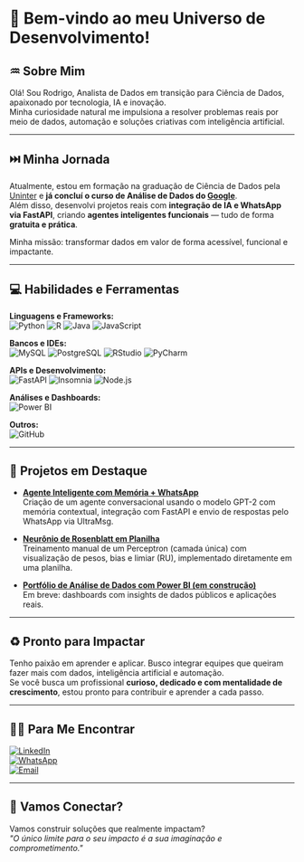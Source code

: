 # 👋 Bem-vindo ao meu Universo de Desenvolvimento!

## ♒ Sobre Mim  
Olá! Sou Rodrigo, Analista de Dados em transição para Ciência de Dados, apaixonado por tecnologia, IA e inovação.  
Minha curiosidade natural me impulsiona a resolver problemas reais por meio de dados, automação e soluções criativas com inteligência artificial.

---

## ⏭️ Minha Jornada  
Atualmente, estou em formação na graduação de Ciência de Dados pela [Uninter](https://www.uninter.com/graduacao-ead/ciencia-de-dados-2/) e **já concluí o curso de Análise de Dados do [Google](https://www.coursera.org/professional-certificates/google-data-analytics)**.  
Além disso, desenvolvi projetos reais com **integração de IA e WhatsApp via FastAPI**, criando **agentes inteligentes funcionais** — tudo de forma **gratuita e prática**.

Minha missão: transformar dados em valor de forma acessível, funcional e impactante.

---

## 💻 Habilidades e Ferramentas

**Linguagens e Frameworks:**  
![Python](https://img.shields.io/badge/Python-3776AB?style=for-the-badge&logo=python&logoColor=white)
![R](https://img.shields.io/badge/R-276DC3?style=for-the-badge&logo=r&logoColor=white)
![Java](https://img.shields.io/badge/Java-007396?style=for-the-badge&logo=java&logoColor=white)
![JavaScript](https://img.shields.io/badge/JavaScript-F7DF1E?style=for-the-badge&logo=javascript&logoColor=black)

**Bancos e IDEs:**  
![MySQL](https://img.shields.io/badge/MySQL-005C84?style=for-the-badge&logo=mysql&logoColor=white)
![PostgreSQL](https://img.shields.io/badge/PostgreSQL-316192?style=for-the-badge&logo=postgresql&logoColor=white)
![RStudio](https://img.shields.io/badge/RStudio-75AADB?style=for-the-badge&logo=rstudio&logoColor=white)
![PyCharm](https://img.shields.io/badge/PyCharm-000000?style=for-the-badge&logo=pycharm&logoColor=white)

**APIs e Desenvolvimento:**  
![FastAPI](https://img.shields.io/badge/FastAPI-005571?style=for-the-badge&logo=fastapi)
![Insomnia](https://img.shields.io/badge/Insomnia-5849BE?style=for-the-badge&logo=insomnia&logoColor=white)
![Node.js](https://img.shields.io/badge/Node.js-339933?style=for-the-badge&logo=nodedotjs&logoColor=white)

**Análises e Dashboards:**  
![Power BI](https://img.shields.io/badge/PowerBI-F2C811?style=for-the-badge&logo=powerbi&logoColor=black)

**Outros:**  
![GitHub](https://img.shields.io/badge/GitHub-181717?style=for-the-badge&logo=github)

---

## 🧠 Projetos em Destaque

- **[Agente Inteligente com Memória + WhatsApp](https://github.com/Rodrigo-RRC/agente-inteligente-whatsapp)**  
  Criação de um agente conversacional usando o modelo GPT-2 com memória contextual, integração com FastAPI e envio de respostas pelo WhatsApp via UltraMsg.

- **[Neurônio de Rosenblatt em Planilha](https://github.com/Rodrigo-RRC/neuronio-rosenblatt)**  
  Treinamento manual de um Perceptron (camada única) com visualização de pesos, bias e limiar (RU), implementado diretamente em uma planilha.

- **[Portfólio de Análise de Dados com Power BI (em construção)](#)**  
  Em breve: dashboards com insights de dados públicos e aplicações reais.

---

## ♻️ Pronto para Impactar  
Tenho paixão em aprender e aplicar. Busco integrar equipes que queiram fazer mais com dados, inteligência artificial e automação.  
Se você busca um profissional **curioso, dedicado e com mentalidade de crescimento**, estou pronto para contribuir e aprender a cada passo.

---

## 🧑‍💻 Para Me Encontrar  
[![LinkedIn](https://img.shields.io/badge/LinkedIn-0077B5?style=for-the-badge&logo=linkedin)](https://www.linkedin.com/in/rodrigo-ribeiro-datascience)  
[![WhatsApp](https://img.shields.io/badge/WhatsApp-25D366?style=for-the-badge&logo=whatsapp&logoColor=white)](https://wa.me/5547991820339)  
[![Email](https://img.shields.io/badge/Email-EA4335?style=for-the-badge&logo=gmail&logoColor=white)](mailto:rodrigoribeiroc.dev@gmail.com)

---

## 🌟 Vamos Conectar?  
Vamos construir soluções que realmente impactam?  
_"O único limite para o seu impacto é a sua imaginação e comprometimento."_